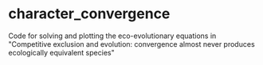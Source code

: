 # character_convergence
Code for solving and plotting the eco-evolutionary equations in "Competitive exclusion and evolution: convergence almost never produces ecologically equivalent species"
